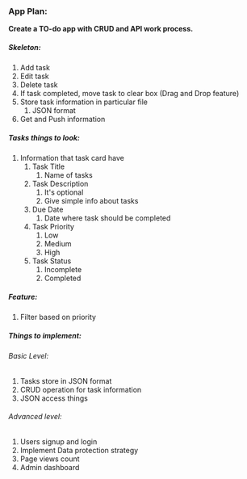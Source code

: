 
### App Plan:
**Create a TO-do app with CRUD and API work process.**

##### Skeleton:
1. Add task
2. Edit task
3. Delete task
4. If task completed, move task to clear box (Drag and Drop feature)
5. Store task information in particular file
	1. JSON format
6. Get and Push information 

##### Tasks things to look:
1. Information that task card have
	1. Task Title
		1. Name of tasks
	2. Task Description
		1. It's optional
		2. Give simple info about tasks
	3. Due Date
		1. Date where task should be completed
	4. Task Priority
		1. Low
		2. Medium
		3. High
	5. Task Status
		1. Incomplete
		2. Completed

##### Feature:
1. Filter based on priority

##### Things to implement:
###### Basic Level:
1. Tasks store in JSON format
2. CRUD operation for task information
3. JSON access things

###### Advanced level:
1. Users signup and login 
2. Implement Data protection strategy
3. Page views count
4. Admin dashboard
